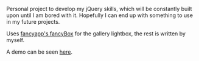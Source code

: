Personal project to develop my jQuery skills, which will be constantly built upon until I am bored with it. Hopefully I can end up with something to use in my future projects.

Uses [fancyapp's fancyBox](https://github.com/fancyapps/fancyBox) for the gallery lightbox, the rest is written by myself.

A demo can be seen [here](http://mitchward.co.uk/plugins/slider/).